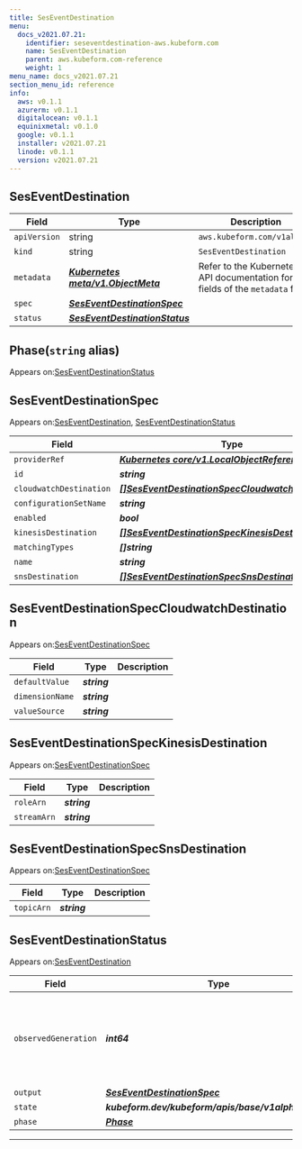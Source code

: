 ```yaml
---
title: SesEventDestination
menu:
  docs_v2021.07.21:
    identifier: seseventdestination-aws.kubeform.com
    name: SesEventDestination
    parent: aws.kubeform.com-reference
    weight: 1
menu_name: docs_v2021.07.21
section_menu_id: reference
info:
  aws: v0.1.1
  azurerm: v0.1.1
  digitalocean: v0.1.1
  equinixmetal: v0.1.0
  google: v0.1.1
  installer: v2021.07.21
  linode: v0.1.1
  version: v2021.07.21
---
```


## SesEventDestination
| Field | Type | Description |
| ------ | ----- | ----------- |
| `apiVersion` | string | `aws.kubeform.com/v1alpha1` |
|    `kind` | string | `SesEventDestination` |
| `metadata` | ***[Kubernetes meta/v1.ObjectMeta](https://v1-18.docs.kubernetes.io/docs/reference/generated/kubernetes-api/v1.18/#objectmeta-v1-meta)***|Refer to the Kubernetes API documentation for the fields of the `metadata` field.|
| `spec` | ***[SesEventDestinationSpec](#seseventdestinationspec)***||
| `status` | ***[SesEventDestinationStatus](#seseventdestinationstatus)***||
## Phase(`string` alias)

Appears on:[SesEventDestinationStatus](#seseventdestinationstatus)

## SesEventDestinationSpec

Appears on:[SesEventDestination](#seseventdestination), [SesEventDestinationStatus](#seseventdestinationstatus)

| Field | Type | Description |
| ------ | ----- | ----------- |
| `providerRef` | ***[Kubernetes core/v1.LocalObjectReference](https://v1-18.docs.kubernetes.io/docs/reference/generated/kubernetes-api/v1.18/#localobjectreference-v1-core)***||
| `id` | ***string***||
| `cloudwatchDestination` | ***[[]SesEventDestinationSpecCloudwatchDestination](#seseventdestinationspeccloudwatchdestination)***| ***(Optional)*** |
| `configurationSetName` | ***string***||
| `enabled` | ***bool***| ***(Optional)*** |
| `kinesisDestination` | ***[[]SesEventDestinationSpecKinesisDestination](#seseventdestinationspeckinesisdestination)***| ***(Optional)*** |
| `matchingTypes` | ***[]string***||
| `name` | ***string***||
| `snsDestination` | ***[[]SesEventDestinationSpecSnsDestination](#seseventdestinationspecsnsdestination)***| ***(Optional)*** |
## SesEventDestinationSpecCloudwatchDestination

Appears on:[SesEventDestinationSpec](#seseventdestinationspec)

| Field | Type | Description |
| ------ | ----- | ----------- |
| `defaultValue` | ***string***||
| `dimensionName` | ***string***||
| `valueSource` | ***string***||
## SesEventDestinationSpecKinesisDestination

Appears on:[SesEventDestinationSpec](#seseventdestinationspec)

| Field | Type | Description |
| ------ | ----- | ----------- |
| `roleArn` | ***string***||
| `streamArn` | ***string***||
## SesEventDestinationSpecSnsDestination

Appears on:[SesEventDestinationSpec](#seseventdestinationspec)

| Field | Type | Description |
| ------ | ----- | ----------- |
| `topicArn` | ***string***||
## SesEventDestinationStatus

Appears on:[SesEventDestination](#seseventdestination)

| Field | Type | Description |
| ------ | ----- | ----------- |
| `observedGeneration` | ***int64***| ***(Optional)*** Resource generation, which is updated on mutation by the API Server.|
| `output` | ***[SesEventDestinationSpec](#seseventdestinationspec)***| ***(Optional)*** |
| `state` | ***kubeform.dev/kubeform/apis/base/v1alpha1.State***| ***(Optional)*** |
| `phase` | ***[Phase](#phase)***| ***(Optional)*** |
---
